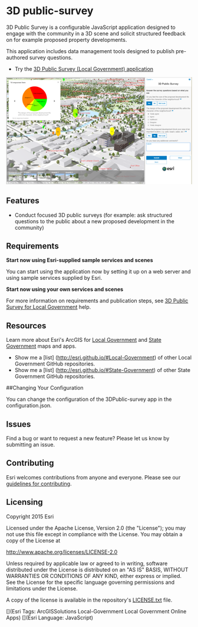 # 3D public-survey

3D Public Survey is a configurable JavaScript application designed to engage with the community in a 3D scene and solicit structured feedback on for example proposed property developments.

This application includes data management tools designed to publish pre-authored survey questions.

* Try the [3D Public Survey (Local Government) application](http://links.esri.com/localgovernment/tryit/3DPublicSurvey/)

[![Image of the Photo Survey application](3DPublic-survey.png "3D Public Survey application")](http://links.esri.com/localgovernment/tryit/3DPublicSurvey/)

## Features

* Conduct focused 3D public surveys (for example: ask structured questions to the public about a new proposed development in the community)

## Requirements

**Start now using Esri-supplied sample services and scenes**

You can start using the application now by setting it up on a web server and using sample services supplied by Esri.

**Start now using your own services and scenes**

For more information on requirements and publication steps, see [3D Public Survey for Local Government](http://links.esri.com/localgovernment/help/3DPublicSurvey/) help.

## Resources

Learn more about Esri's ArcGIS for [Local Government](http://solutions.arcgis.com/local-government/) and [State Government](http://solutions.arcgis.com/state-government/) maps and apps.

* Show me a [list] (http://esri.github.io/#Local-Government) of other Local Government GitHub repositories.
* Show me a [list] (http://esri.github.io/#State-Government) of other State Government GitHub repositories.

##Changing Your Configuration

You can change the configuration of the 3DPublic-survey app in the configuration.json.


## Issues

Find a bug or want to request a new feature?  Please let us know by submitting an issue.


## Contributing

Esri welcomes contributions from anyone and everyone.
Please see our [guidelines for contributing](https://github.com/esri/contributing).

## Licensing

Copyright 2015 Esri

Licensed under the Apache License, Version 2.0 (the "License");
you may not use this file except in compliance with the License.
You may obtain a copy of the License at

   http://www.apache.org/licenses/LICENSE-2.0

Unless required by applicable law or agreed to in writing, software
distributed under the License is distributed on an "AS IS" BASIS,
WITHOUT WARRANTIES OR CONDITIONS OF ANY KIND, either express or implied.
See the License for the specific language governing permissions and
limitations under the License.

A copy of the license is available in the repository's
[LICENSE.txt](https://github.com/Esri/public-survey/blob/master/License.txt) file.

[](Esri Tags: ArcGISSolutions Local-Government Local Government Online Apps)
[](Esri Language: JavaScript)

